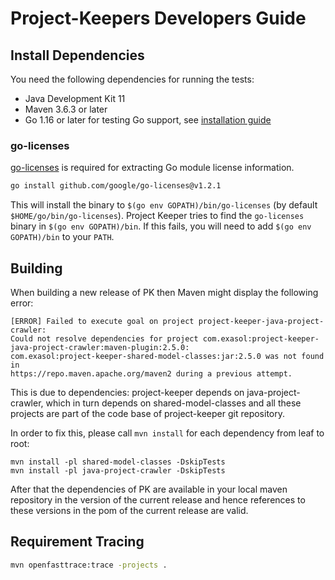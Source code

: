 # Project-Keepers Developers Guide

## Install Dependencies

You need the following dependencies for running the tests:

* Java Development Kit 11
* Maven 3.6.3 or later
* Go 1.16 or later for testing Go support, see [installation guide](https://go.dev/doc/install)

### go-licenses

[go-licenses](https://github.com/google/go-licenses/) is required for extracting Go module license information.

```sh
go install github.com/google/go-licenses@v1.2.1
```

This will install the binary to `$(go env GOPATH)/bin/go-licenses` (by default `$HOME/go/bin/go-licenses`). Project Keeper tries to find the `go-licenses` binary in `$(go env GOPATH)/bin`. If this fails, you will need to add `$(go env GOPATH)/bin` to your `PATH`.

## Building 

When building a new release of PK then Maven might display the following error:

```
[ERROR] Failed to execute goal on project project-keeper-java-project-crawler: 
Could not resolve dependencies for project com.exasol:project-keeper-java-project-crawler:maven-plugin:2.5.0: 
com.exasol:project-keeper-shared-model-classes:jar:2.5.0 was not found in 
https://repo.maven.apache.org/maven2 during a previous attempt. 
```

This is due to dependencies: project-keeper depends on java-project-crawler, which in turn depends on shared-model-classes and all these projects are part of the code base of project-keeper git repository.

In order to fix this, please call `mvn install` for each dependency from leaf to root:
```
mvn install -pl shared-model-classes -DskipTests
mvn install -pl java-project-crawler -DskipTests
```

After that the dependencies of PK are available in your local maven repository in the version of the current release and hence references to these versions in the pom of the current release are valid.

## Requirement Tracing

```sh
mvn openfasttrace:trace -projects .
```
